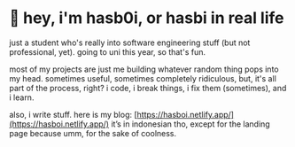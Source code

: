 # 👋 hey, i'm hasb0i, or hasbi in real life

just a student who's really into software engineering stuff (but not professional, yet). going to uni this year, so that's fun.

most of my projects are just me building whatever random thing pops into my head. sometimes useful, sometimes completely ridiculous, but, it's all part of the process, right? i code, i break things, i fix them (sometimes), and i learn.

also, i write stuff. here is my blog:
[https://hasboi.netlify.app/](https://hasboi.netlify.app/)
it’s in indonesian tho, except for the landing page because umm, for the sake of coolness.
